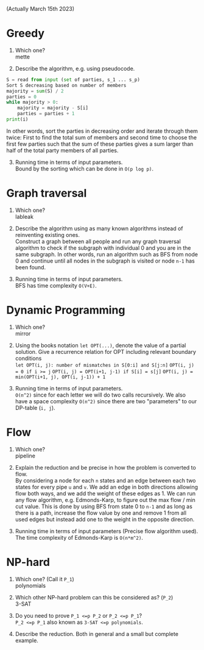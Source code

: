 (Actually March 15th 2023)

# Greedy

1) Which one?  
mette

2) Describe the algorithm, e.g. using pseudocode.  
```python
S = read from input (set of parties, s_1 ... s_p)
Sort S decreasing based on number of members
majority = sum(S) / 2
parties = 0
while majority > 0:
    majority = majority - S[i]
    parties = parties + 1 
print(i)
```

In other words, sort the parties in decreasing order and iterate through them twice: First to find the total sum of members and second time to choose the first few parties such that the sum of these parties gives a sum larger than half of the total party members of all parties.

3) Running time in terms of input parameters.  
Bound by the sorting which can be done in `O(p log p)`.

# Graph traversal

1) Which one?  
lableak

2) Describe the algorithm using as many known algorithms instead of reinventing existing ones.  
Construct a graph between all people and run any graph traversal algorithm to check if the subgraph with individual 0 and you are in the same subgraph. In other words, run an algorithm such as BFS from node 0 and continue until all nodes in the subgraph is visited or node `n-1` has been found.  

3) Running time in terms of input parameters.  
BFS has time complexity `O(V+E)`.

# Dynamic Programming

1) Which one?  
mirror

2) Using the books notation `let OPT(...)`, denote the value of a partial solution. Give a recurrence relation for OPT including relevant boundary conditions  
`let OPT(i, j): number of mismatches in S[0:i] and S[j:n]`
`OPT(i, j) = 0 if i >= j`
`OPT(i, j) = OPT(i+1, j-1) if S[i] = s[j]`
`OPT(i, j) = min(OPT(i+1, j), OPT(i, j-1)) + 1`

3) Running time in terms of input parameters.  
`O(n^2)` since for each letter we will do two calls recursively. We also have a space complexity `O(n^2)` since there are two "parameters" to our DP-table (`i, j`).

# Flow

1) Which one?  
pipeline

2) Explain the reduction and be precise in how the problem is converted to flow.  
By considering a node for each `n` states and an edge between each two states for every pipe `u` and `v`. We add an edge in both directions allowing flow both ways, and we add the weight of these edges as 1. We can run any flow algorithm, e.g. Edmonds-Karp, to figure out the max flow / min cut value. This is done by using BFS from state 0 to `n-1` and as long as there is a path, increase the flow value by one and remove 1 from all used edges but instead add one to the weight in the opposite direction.

3) Running time in terms of input parameters (Precise flow algorithm used).  
The time complexity of Edmonds-Karp is `O(n*m^2)`. 

# NP-hard

1) Which one? (Call it `P_1`)  
polynomials

2) Which other NP-hard problem can this be considered as? (`P_2`)  
3-SAT

3) Do you need to prove `P_1 <=p P_2` or `P_2 <=p P_1`?  
`P_2 <=p P_1` also known as `3-SAT <=p polynomials`.

4) Describe the reduction. Both in general and a small but complete example.  

